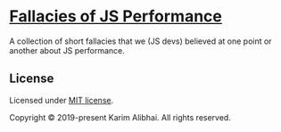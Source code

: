 # [Fallacies of JS Performance](http://alibhai.co/fallaciesofjsperf)

A collection of short fallacies that we (JS devs) believed at one point or another about JS performance.

## License

Licensed under [MIT license](LICENSE.md).

Copyright &copy; 2019-present Karim Alibhai. All rights reserved.
